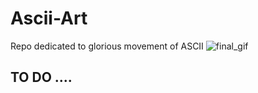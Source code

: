 # Ascii-Art
Repo dedicated to glorious movement of ASCII
![final_gif](https://github.com/Meg4Byte/Ascii-Art/assets/121357383/2ce77570-18e4-43a8-9767-a8095b438849)


## TO DO ....
